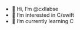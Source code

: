 - 👋 Hi, I’m @cxllabse
- 👀 I’m interested in C/swift
- 🌱 I’m currently learning C

<!---
cxllabse/cxllabse is a ✨ special ✨ repository because its `README.md` (this file) appears on your GitHub profile.
You can click the Preview link to take a look at your changes.
--->

